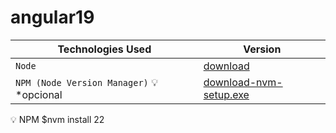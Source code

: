 # angular19

| Technologies Used                       | Version |
| ---                                     | ---       |
| `Node`                                  | [download](https://nodejs.org/pt)  |
| `NPM (Node Version Manager)` :bulb: *opcional                      | [download-nvm-setup.exe](https://github.com/coreybutler/nvm-windows/releases) |

:bulb: NPM $nvm install 22

